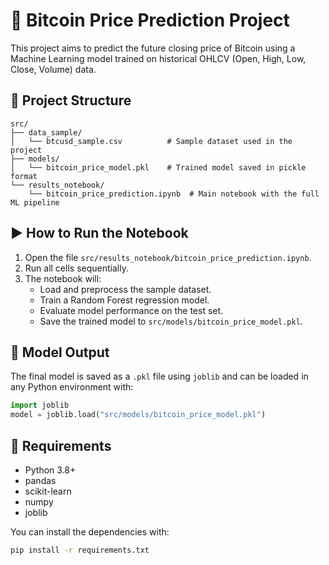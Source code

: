 # 📘 Bitcoin Price Prediction Project

This project aims to predict the future closing price of Bitcoin using a Machine Learning model trained on historical OHLCV (Open, High, Low, Close, Volume) data.

## 📁 Project Structure

```
src/
├── data_sample/
│   └── btcusd_sample.csv          # Sample dataset used in the project
├── models/
│   └── bitcoin_price_model.pkl    # Trained model saved in pickle format
└── results_notebook/
    └── bitcoin_price_prediction.ipynb  # Main notebook with the full ML pipeline
```

## ▶️ How to Run the Notebook

1. Open the file `src/results_notebook/bitcoin_price_prediction.ipynb`.
2. Run all cells sequentially.
3. The notebook will:
   - Load and preprocess the sample dataset.
   - Train a Random Forest regression model.
   - Evaluate model performance on the test set.
   - Save the trained model to `src/models/bitcoin_price_model.pkl`.

## 💾 Model Output

The final model is saved as a `.pkl` file using `joblib` and can be loaded in any Python environment with:

```python
import joblib
model = joblib.load("src/models/bitcoin_price_model.pkl")
```

## 🧠 Requirements

- Python 3.8+
- pandas
- scikit-learn
- numpy
- joblib

You can install the dependencies with:

```bash
pip install -r requirements.txt
```
